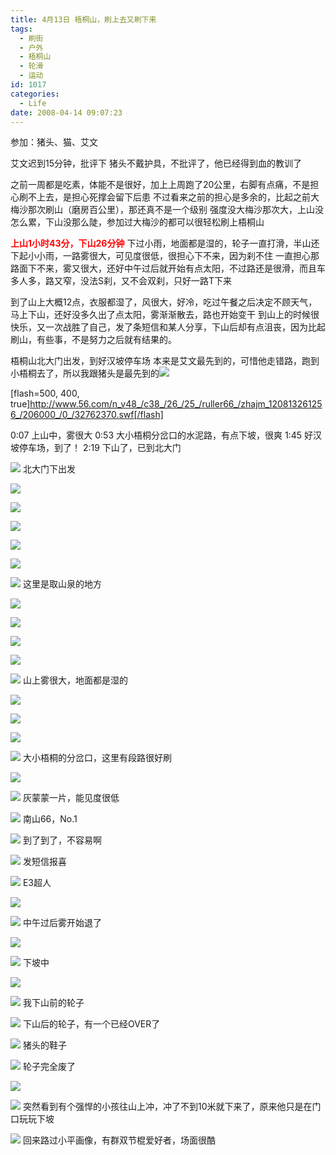 ```yaml
---
title: 4月13日 梧桐山，刷上去又刷下来
tags:
  - 刷街
  - 户外
  - 梧桐山
  - 轮滑
  - 运动
id: 1017
categories:
  - Life
date: 2008-04-14 09:07:23
---
```


参加：猪头、猫、艾文 

艾文迟到15分钟，批评下 
猪头不戴护具，不批评了，他已经得到血的教训了 

之前一周都是吃素，体能不是很好，加上上周跑了20公里，右脚有点痛，不是担心刷不上去，是担心死撑会留下后患
不过看来之前的担心是多余的，比起之前大梅沙那次刷山（磨房百公里），那还真不是一个级别
强度没大梅沙那次大，上山没怎么累，下山没那么陡，参加过大梅沙的都可以很轻松刷上梧桐山 

**<font color="#ff0000">上山1小时43分，下山26分钟</font>** 
下过小雨，地面都是湿的，轮子一直打滑，半山还下起小小雨，一路雾很大，可见度很低，很担心下不来，因为刹不住
一直担心那路面下不来，雾又很大，还好中午过后就开始有点太阳，不过路还是很滑，而且车多人多，路又窄，没法S刹，又不会双刹，只好一路T下来 

到了山上大概12点，衣服都湿了，风很大，好冷，吃过午餐之后决定不顾天气，马上下山，还好没多久出了点太阳，雾渐渐散去，路也开始变干
到山上的时候很快乐，又一次战胜了自己，发了条短信和某人分享，下山后却有点沮丧，因为比起刷山，有些事，不是努力之后就有结果的。  

梧桐山北大门出发，到好汉坡停车场 
本来是艾文最先到的，可惜他走错路，跑到小梧桐去了，所以我跟猪头是最先到的![](/images/2008/01/02_yct006_9258.gif) 

[flash=500, 400, true]http://www.56.com/n_v48_/c38_/26_/25_/ruller66_/zhajm_120813261256_/206000_/0_/32762370.swf[/flash] 

0:07 上山中，雾很大 
0:53 大小梧桐分岔口的水泥路，有点下坡，很爽 
1:45 好汉坡停车场，到了！ 
2:19 下山了，已到北大门 

![](/images/2008/04/14_14_090723_9815.jpg) 
北大门下出发 

![](/images/2008/04/14_14_090723_0_9816.jpg) 

![](/images/2008/04/14_14_090723_1_9817.jpg) 

![](/images/2008/04/14_14_090723_2_9818.jpg) 

![](/images/2008/04/14_14_090723_3_9819.jpg) 

![](/images/2008/04/14_14_090723_4_9820.jpg) 

![](/images/2008/04/14_14_090723_5_9821.jpg) 
这里是取山泉的地方 

![](/images/2008/04/14_14_090723_6_9822.jpg) 

![](/images/2008/04/14_14_090723_7_9823.jpg) 

![](/images/2008/04/14_14_090723_8_9824.jpg) 

![](/images/2008/04/14_14_090723_9_9825.jpg) 

![](/images/2008/04/14_14_090723_10_9826.jpg) 
山上雾很大，地面都是湿的 

![](/images/2008/04/14_14_090723_11_9827.jpg) 

![](/images/2008/04/14_14_090723_12_9828.jpg) 

![](/images/2008/04/14_14_090723_13_9829.jpg) 

![](/images/2008/04/14_14_090723_14_9830.jpg) 
大小梧桐的分岔口，这里有段路很好刷 

![](/images/2008/04/14_14_090723_15_9831.jpg) 

![](/images/2008/04/14_14_090723_16_9832.jpg) 
灰蒙蒙一片，能见度很低 

![](/images/2008/04/14_14_090723_17_9833.jpg) 
南山66，No.1 

![](/images/2008/04/14_14_090723_18_9834.jpg) 
到了到了，不容易啊 

![](/images/2008/04/14_14_090723_19_9835.jpg) 
发短信报喜 

![](/images/2008/04/14_14_090723_20_9836.jpg) 
E3超人 

![](/images/2008/04/14_14_090723_21_9837.jpg) 

![](/images/2008/04/14_14_090723_23_9838.jpg) 
中午过后雾开始退了 

![](/images/2008/04/14_14_090723_24_9839.jpg) 

![](/images/2008/04/14_14_090723_25_9840.jpg) 
下坡中 

![](/images/2008/04/14_14_090723_26_9841.jpg) 

![](/images/2008/04/14_14_090723_27_9842.jpg) 
我下山前的轮子 

![](/images/2008/04/14_14_090723_28_9843.jpg) 
下山后的轮子，有一个已经OVER了 

![](/images/2008/04/14_14_090723_29_9844.jpg) 
猪头的鞋子 

![](/images/2008/04/14_14_090723_30_9845.jpg) 
轮子完全废了 

![](/images/2008/04/14_14_090723_31_9846.jpg) 

![](/images/2008/04/14_14_090723_32_9847.jpg) 
突然看到有个强悍的小孩往山上冲，冲了不到10米就下来了，原来他只是在门口玩玩下坡 

![](/images/2008/04/14_14_090723_33_9848.jpg) 
回来路过小平画像，有群双节棍爱好者，场面很酷